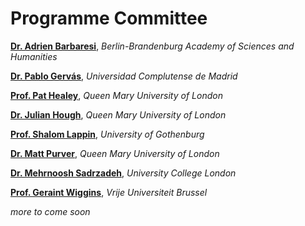 # Programme Committee

[**Dr. Adrien Barbaresi**](http://www.bbaw.de/die-akademie/mitarbeiter/barbaresi), _Berlin-Brandenburg Academy of Sciences and Humanities_

[**Dr. Pablo Gervás**](http://nil.fdi.ucm.es/?q=members/pablogervas), _Universidad Complutense de Madrid_

[**Prof. Pat Healey**](http://www.eecs.qmul.ac.uk/profiles/healeypat.html), _Queen Mary University of London_

[**Dr. Julian Hough**](http://www.eecs.qmul.ac.uk/~jhough/), _Queen Mary University of London_

[**Prof. Shalom Lappin**](https://clasp.gu.se/about/people/shalom-lappin/contact), _University of Gothenburg_

[**Dr. Matt Purver**](http://www.eecs.qmul.ac.uk/~mpurver/), _Queen Mary University of London_

[**Dr. Mehrnoosh Sadrzadeh**](http://128.16.6.8/people/M.Sadrzadeh.html), _University College London_

[**Prof. Geraint Wiggins**](https://ai.vub.ac.be/team/geraint-wiggins/), _Vrije Universiteit Brussel_

_more to come soon_
